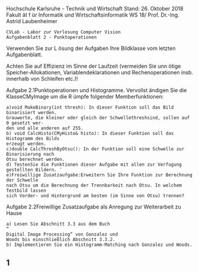 Hochschule Karlsruhe - Technik und Wirtschaft Stand: 26. Oktober 2018
Fakult ̈at f ̈ur Informatik und Wirtschaftsinformatik WS 18/
Prof. Dr.-Ing. Astrid Laubenheimer

```
CVLab - Labor zur Vorlesung Computer Vision
Aufgabenblatt 2 - Punktoperationen
```
Verwenden Sie zur L ̈osung der Aufgaben Ihre Bildklasse vom letzten Aufgabenblatt.

Achten Sie auf Effizienz im Sinne der Laufzeit (vermeiden Sie unn ̈otige Speicher-Allokationen,
Variablendeklarationen und Rechenoperationen insb. innerhalb von Schleifen etc.)!

Aufgabe 2.1Punktoperationen und Histogramme. Vervollst ̈andigen Sie die KlasseCMyImage
um die R ̈umpfe folgender Memberfunktionen:

```
a)void MakeBinary(int thresh): In dieser Funktion soll das Bild binarisiert werden.
Grauwerte, die kleiner oder gleich der Schwellethreshsind, sollen auf 0 gesetzt wer-
den und alle anderen auf 255.
b) void CalcHisto(CMyHisto& histo): In dieser Funktion soll das Histogramm des Bilds
erzeugt werden.
c)double CalcThreshByOtsu(): In der Funktion soll eine Schwelle zur Binarisierung nach
Otsu berechnet werden.
d) TestenSie die Funktionen dieser Aufgabe mit allen zur Verfugung gestellten Bildern. ̈
e)Freiwillige Zusatzaufgabe:Erweitern Sie Ihre Funktion zur Berechnung der Schwelle
nach Otsu um die Berechnung der Trennbarkeit nach Otsu. In welchem Testbild lassen
sich Vorder- und Hintergrund am besten (im Sinne von Otsu) trennen?
```
Aufgabe 2.2Freiwillige Zusatzaufgabe als Anregung zur Weiterarbeit zu Hause

```
a) Lesen Sie Abschnitt 3.3 aus dem Buch
”
Digital Image Processing“ von Gonzalez und
Woods bis einschließlich Abschnitt 3.3.2.
b) Implementieren Sie ein Histogramm-Matching nach Gonzalez und Woods.
```
## 1


